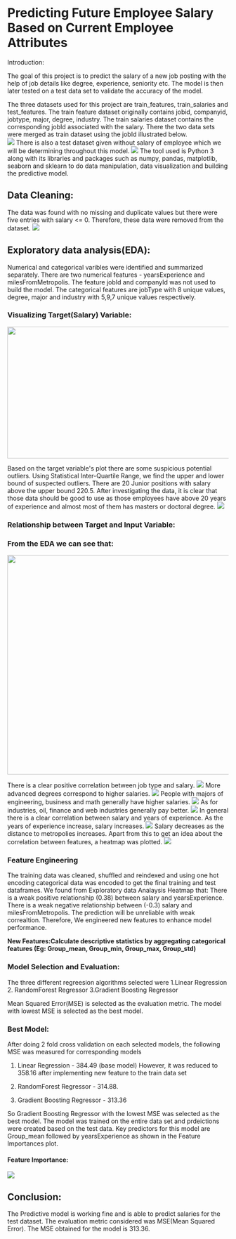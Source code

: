 # Predicting Future Employee Salary Based on Current Employee Attributes

Introduction:

The goal of this project is to predict the salary of a new job posting with the help of job details like degree, experience, seniority etc. The model is then later tested on a test data set to validate the accuracy of the model.

The three datasets used for this project are train_features, train_salaries and test_features. The train feature dataset originally contains jobid, companyid, jobtype, major, degree, industry. The train salaries dataset contains the corresponding jobId associated with the salary. There the two data sets were merged as train dataset using the jobId illustrated below.  
<img src = "image/train_df.png">
There is also a test dataset given without salary of employee which we will be determining throughout this model. 
<img src = "image/test_df.png">
The tool used is Python 3 along with its libraries and packages such as numpy, pandas, matplotlib, seaborn and sklearn to do data manipulation, data visualization and building the predictive model.

## Data Cleaning:
The data was found with no missing and duplicate values but there were five entries with salary <= 0. Therefore, these data were removed from the dataset. 
<img src = "image/zero-salary.png">
## Exploratory data analysis(EDA):
Numerical and categorical varibles were identified and summarized separately. There are two numerical features - yearsExperience and milesFromMetropolis. The feature jobId and companyId was not used to build the model. The categorical features are jobType with 8 unique values, degree, major and industry with 5,9,7 unique values respectively.

### Visualizing Target(Salary) Variable:
<p align = "center">
<img src = "image/salary-distribuition.png" width = 600, height = 300>
</p>
Based on the target variable's plot there are some suspicious potential outliers. Using Statistical Inter-Quartile Range, we find the upper and lower bound of suspected outliers. There are 20 Junior positions with salary above the upper bound 220.5. After investigating the data, it is clear that those data should be good to use as those employees have above 20 years of experience and almost most of them has masters or doctoral degree.
<img src = "image/upper_bound_salary.png">

### Relationship between Target and Input Variable:  
### From the EDA we can see that:
<p align = "center">
<img src = "image/salary-jobType.png"width = 600, height = 500>
</p>
There is a clear positive correlation between job type and salary. 
<img src = "image/salary-degree.png">
More advanced degrees correspond to higher salaries. 
<img src = "image/salary-major.png">
People with majors of engineering, business and math generally have higher salaries. 
<img src = "image/salary-industry.png">
As for industries, oil, finance and web industries generally pay better. 
<img src = "image/salary-experience.png"> 
In general there is a clear correlation between salary and years of experience. As the years of experience increase, salary increases.  
<img src = "image/salary-milesFromMetapolis.png">  
Salary decreases as the distance to metropolies increases. 
Apart from this to get an idea about the correlation between features, a heatmap was plotted.
<img src = "image/heatmap.png">

### Feature Engineering
The training data was cleaned, shuffled and reindexed and using one hot encoding categorical data was encoded to get the final training and test dataframes.
We found from Exploratory data Analaysis Heatmap that:
There is a weak positive relationship (0.38) between salary and yearsExperience. There is a weak negative relationship between (-0.3) salary and milesFromMetropolis. The prediction will be unreliable with weak correaltion. Therefore, We engineered new features to enhance model performance.

**New Features:Calculate descriptive statistics by aggregating categorical features (Eg: Group_mean, Group_min, Group_max, Group_std)**

### Model Selection and Evaluation:
The three different regreesion algorithms selected were 1.Linear Regression  2. RandomForest Regressor 3.Gradient Boosting Regressor

Mean Squared Error(MSE) is selected as the evaluation metric. The model with lowest MSE is selected as the best model.

### Best Model:
After doing 2 fold cross validation on each selected models, the following MSE was measured for corresponding models

1. Linear Regression - 384.49 (base model) However, it was reduced to 358.16 after implementing new feature to the train data set   

2. RandomForest Regressor - 314.88. 

3. Gradient Boosting Regressor - 313.36

So Gradient Boosting Regressor with the lowest MSE was selected as the best model. The model was trained on the entire data set and prdeictions were created based on the test data. Key predictors for this model are Group_mean followed by yearsExperience as shown in the Feature Importances plot.

#### Feature Importance:
<img src = "image/feature-importance.png">

## Conclusion:
The Predictive model is working fine and is able to predict salaries for the test dataset. The evaluation metric considered was MSE(Mean Squared Error). The MSE obtained for the model is 313.36.
